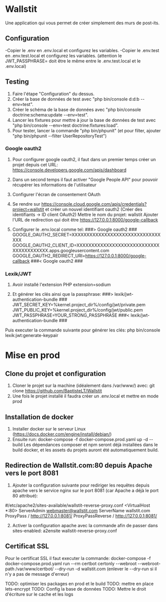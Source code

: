
# Wallstit

Une application qui vous permet de créer simplement des murs de post-its.

## Configuration

-Copier le .env en .env.local et configurez les variables.
-Copier le .env.test en .env.test.local et configurez les variables.
(attention le JWT_PASSPHRASE= doit être le même entre le .env.test.local et le .env.local)

## Testing

1) Faire l'étape "Configuration" du dessus.
2) Créer la base de données de test avec "php bin/console d:d:b --env=test".
3) Créer le schéma de la base de données avec "php bin/console doctrine:schema:update --env=test".
4) Lancer les fixtures pour mettre à jour la base de données de test avec "php bin/console --env=test doctrine:fixtures:load".
5) Pour tester, lancer la commande "php bin/phpunit" (et pour filter, ajouter "php bin/phpunit --filter UserRepositoryTest")

### Google oauth2

1) Pour configurer google oauth2, il faut dans un premier temps créer un projet depuis cet URL:
https://console.developers.google.com/apis/dashboard

2) Dans un second temps il faut activer "Google People API" pour pouvoir récupérer les informations de l'utilisateur

3) Configurer l'écran de consentement OAuth

4) Se rendre sur https://console.cloud.google.com/apis/credentials?project=wallstit et créer un nouvel identifiant oauth2 (Créer des identifiants -> ID client OAuth2)
Mettre le nom du projet: wallstit
Ajouter l'URL de redirection qui doit être https://127.0.0.1:8000/google-callback

5) Configurer le .env.local comme tel: 
###> Google oauth2 ###
GOOGLE_OAUTH2_SECRET=XXXXXXXXXXXXXXXXXXXXXXXXXXXXXXXXX
GOOGLE_OAUTH2_CLIENT_ID=XXXXXXXXXXXXXXXXXXXXXXXXXXXXXXXXXXXXXXXX.apps.googleusercontent.com
GOOGLE_OAUTH2_REDIRECT_URI=https://127.0.0.1:8000/google-callback
###< Google oauth2 ###

### Lexik/JWT

1) Avoir installé l'extension PHP extension=sodium

2) Et générer les clés ainsi que la passphrase:
###> lexik/jwt-authentication-bundle ###
JWT_SECRET_KEY=%kernel.project_dir%/config/jwt/private.pem
JWT_PUBLIC_KEY=%kernel.project_dir%/config/jwt/public.pem
JWT_PASSPHRASE=YOUR_STRONG_PASSPHRASE
###< lexik/jwt-authentication-bundle ###

Puis executer la commande suivante pour générer les clés: php bin/console lexik:jwt:generate-keypair

# Mise en prod

## Clone du projet et configuration

1) Cloner le projet sur la machine (idéalement dans /var/www/) avec: git clone https://github.com/BaptisteLT/Wallstit
2) Une fois le projet installé il faudra créer un .env.local et mettre en mode prod

## Installation de docker

1) Installer docker sur le serveur Linux (https://docs.docker.com/engine/install/debian/)
2) Ensuite run: docker-compose -f docker-compose.prod.yaml up -d --build
Les dépendances composer et npm seront déjà installées dans le build docker, et les assets du projets auront été automatiquement build.



## Redirection de Wallstit.com:80 depuis Apache vers le port 8081

1) Ajouter la configuration suivante pour rediriger les requêtes depuis apache vers le service nginx sur le port 8081 (car Apache a déjà le port 80 attribué):

#/etc/apache2/sites-available/wallstit-reverse-proxy.conf
<VirtualHost *:80>
    ServerAdmin webmaster@wallstit.com
    ServerName wallstit.com
    ProxyPass / http://127.0.0.1:8081/
    ProxyPassReverse / http://127.0.0.1:8081/
</VirtualHost>

2) Activer la configuration apache avec la commande afin de passer dans sites-enabled: a2ensite wallstit-reverse-proxy.conf

## Certificat SSL


Pour le certificat SSL il faut executer la commande:
docker-compose -f docker-compose.prod.yaml run --rm certbot certonly --webroot --webroot-path /var/www/certbot/ --dry-run -d wallstit.com
(enlever le --dry-run si il n'y a pas de message d'erreur)

TODO: optimiser les packages en prod et le build
TODO: mettre en place lets-encrypt
TODO: Config la base de données
TODO: Mettre le droit d'écriture sur le cache et les logs